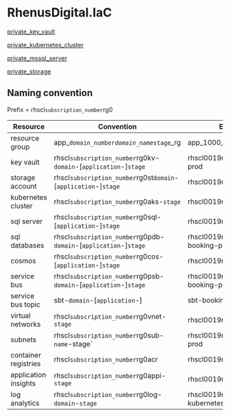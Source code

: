 # RhenusDigital.IaC

[private_key_vault](private_key_vault/README.md)

[private_kubernetes_cluster](private_kubernetes_cluster/README.md)

[private_mssql_server](private_mssql_server/README.md)

[private_storage](private_storage/README.md)

## Naming convention
Prefix = rhscl`subscription_number`rg0

| Resource             | Convention                                                        | Example                         |
|----------------------|-------------------------------------------------------------------|---------------------------------|
| resource group       | app_`domain_number`_`domain_name`_`stage`_rg                      | app_1000_booking_prod_rg        |
| key vault            | rhscl`subscription_number`rg0kv-`domain`-[`application`-]`stage`  | rhscl0019rg0kv-booking-prod     |
| storage account      | rhscl`subscription_number`rg0st`domain`-[`application`-]`stage`   | rhscl0019rg0stbookingprod       |
| kubernetes cluster   | rhscl`subscription_number`rg0aks-`stage`                          | rhscl0019rg0aks-prod            |
| sql server           | rhscl`subscription_number`rg0sql-[`application`-]`stage`          | rhscl0019rg0sql-prod            |
| sql databases        | rhscl`subscription_number`rg0pdb-`domain`-[`application`-]`stage` | rhscl0019rg0pdb-booking-prod    |
| cosmos               | rhscl`subscription_number`rg0cos-[`application`-]`stage`          | rhscl0019rg0cos-prod            |
| service bus          | rhscl`subscription_number`rg0psb-`domain`-[`application`-]`stage` | rhscl0019rg0psb-booking-prod    |
| service bus topic    | sbt-`domain`-[`application`-]                                     | sbt-booking                     |
| virtual networks     | rhscl`subscription_number`rg0vnet-`stage`                         | rhscl0019rg0vnet-prod           |
| subnets              | rhscl`subscription_number`rg0sub-`name`-stage`                    | rhscl0019rg0sub-app-prod        |
| container registries | rhscl`subscription_number`rg0acr                                  | rhscl0019rg0acr                 |
| application insights | rhscl`subscription_number`rg0appi-`stage`                         | rhscl0019rg0appi-prod           |
| log analytics        | rhscl`subscription_number`rg0log-`domain`-`stage`                 | rhscl0019rg0log-kubernetes-prod |
 